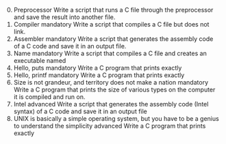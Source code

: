 0. Preprocessor
Write a script that runs a C file through the preprocessor and save the result into another file.
1. Compiler
mandatory
Write a script that compiles a C file but does not link.
2. Assembler
mandatory
Write a script that generates the assembly code of a C code and save it in an output file.
3. Name
mandatory
Write a script that compiles a C file and creates an executable named
4. Hello, puts
mandatory
Write a C program that prints exactly
5. Hello, printf
mandatory
Write a C program that prints exactly 
6. Size is not grandeur, and territory does not make a nation
mandatory
Write a C program that prints the size of various types on the computer it is compiled and run on.
7. Intel
advanced
Write a script that generates the assembly code (Intel syntax) of a C code and save it in an output file
8. UNIX is basically a simple operating system, but you have to be a genius to understand the simplicity
advanced
Write a C program that prints exactly

